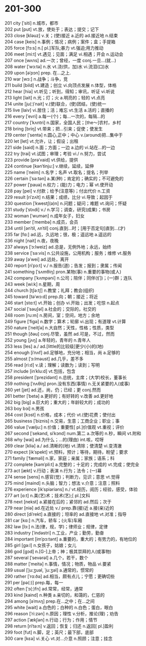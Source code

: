 # 201-300

201 city  \[ˈsiti] n.城市，都市\
202 put \[put] vt.放，使处于；表达；提交；记下\
203 close \[kləuz] v.关；(使)接近 a.近的 ad.接近地 n.结束\
204 case \[keis] n.事例；情况；病例；案件；盒；手提箱\
205 force \[fɔ:s] n.\[ pl.]军队;暴力 vt.强迫;用力推动\
206 meet  \[mi:t] vt.遇见；见面；满足 vi.相遇；开会 n.运动会\
207 once \[wʌns] ad.一次；曾经，一度 conj.一旦…(就…)\
208 water \[ˈwɔ:tə] n.水 vt.浇(供，加)水 vi.流泪(口)水\
209 upon  \[əˈpɔn] prep. 在...之上.\
210 war  \[wɔ:] n.战争；斗争，竞\
211 build \[bild] vt.建造；创立 vi.向顶点发展 n.体型，体格\
212 hear \[hiə] vt.听见；听到，得知；审讯，听证 vi.听说\
213 light  \[lait] n.光；灯；火 a.明亮的；轻的 vt.点亮\
214 unite  \[ju(:)ˈnait] v.(使)联合，(使)团结，(使)统一\
215 live \[laiv] vi.居住；活；难忘 vt.生活 a.活的；直播的\
216 every \[ˈevri] a.每一(个)；每…一次的，每隔…的\
217 country \[ˈkʌntri] n.国家，全国人民；\[the～]农村，乡村\
218 bring \[briŋ] vt.带来；把…引来；促使；使发生\
219 center  \[ˈsentə] n.圆心,正中；中心 v.(around)把…集中于\
220 let  \[let] vt.允许，让；假设；出租\
221 side \[said] n.面；方面；一边 a.边的 vi.站在…的一边\
222 try \[trai] vt.试图；审理；考验 vi./ n.努力，尝试\
223 provide \[prəˈvaid] vt.供给，提供\
224 continue \[kənˈtinju:] v.继续，延续，延伸\
225 name  \[ˈneim] n.名字；名声 vt.取名；提名；列举\
226 certain  \[ˈsə:tən] a.某(种)；肯定的；确实的；不可避免的\
227 power  \[ˈpauə] n.权力；(能)力；电力；幂 vt.使开动\
228 pay \[pei] v.付款；给予(注意等)；付出代价 n.工资\
229 result  \[riˈzʌlt] n.结果；成绩，比分 vi.导致；起因于\
230 question \[ˈkwestʃ(ə)n] n.问题；疑问；难题 vt.询问；怀疑\
231 study \[ˈstʌdi] v./ n.学习；调查，研究(成果)；书房\
232 woman \[ˈwumən] n.成年女子，妇女\
233 member  \[ˈmembə] n.成员，会员\
234 until  \[ənˈtil, ʌnˈtil] conj.直到…时；\[用于否定句]直到…(才)\
235 far  \[fɑ:] ad.远，久远地；很，极；遥远地 a.遥远的\
236 night \[nait] n.夜，夜晚\
237 always \[ˈɔ:lweiz] ad.总是，无例外地；永远，始终\
238 service \[ˈsə:vis] n.公共设施，公用机构；服务；维修 vt.服务\
239 away \[əˈwei] ad.远处，离开\
240 report \[riˈpɔ:t] v./ n.报告(道)；告发；报到；隶属；传闻\
241 something  \[ˈsʌmθiŋ] pron.某物(事) n.重要的事物(或人)\
242 company \[ˈkʌmpəni] n.公司；陪伴；同伴(们)；(一)群；连队\
243 week \[wi:k] n.星期，周\
244 church  \[tʃə:tʃ] n.教堂；礼拜；教会(组织)\
245 toward \[təˈwɔ:d] prep.向；朝；接近；将近\
246 start  \[stɑ:t] vt.开始；创办 vi.开始；出发；吃惊 n.起点\
247 social \[ˈsəuʃəl] a.社会的；交际的，社交的\
248 room  \[ru:m] n.房间，室；空间，地方；余地\
249 figure  \[ˈfigə] n.数字；算术；轮廓 vi.出现；有道理 vt.计算\
250 nature \[ˈneitʃə] n.大自然；天性，性格；性质，类型\
251 though  \[ðəu] conj.尽管，虽然 ad.可是，不过，然而\
252 young  \[jʌŋ] a.年轻的，青年的  n.青年人\
253 less \[les] a./ ad.\[little的比较级]更少(小)的(地)\
254 enough  \[iˈnʌf] ad.足够地，充分地；相当，尚 a.足够的\
255 almost \[ˈɔ:lməust] ad.几乎，差不多\
256 read \[ri:d] v.读；理解；读数为；读到；写明\
257 include \[inˈklu:d] vt.包括，包含\
258 president  \[ˈprezidənt] n.总统，主席；(大学)校长，董事长\
259 nothing \[ˈnʌθiŋ] pron.没有东西(事情) n.无关紧要的人(或事)\
260 yet  \[jet] ad.还，尚，仍；已经；更  conj.然而\
261 better \[ˈbetə] a.更好的；有好转的 v.改善 ad.更好地\
262 big \[big] a.巨大的；重大的；年龄较大的；成功的\
263 boy bɔi] n.男孩\
264 cost \[kɔst] n.价格，成本；代价 vt.(使)花费；使付出\
265 business \[ˈbiznis] n.交易，生意；工商企业；职业；事\
266 value \[ˈvælju:] n.价值；重要性\[ pl.]价值观 vt.重视；评价\
267 second \[ˈsekənd, siˈkɔnd] num.第二 a.次等的 n.秒，瞬间 vt.附和\
268 why \[wai] ad.为什么；…的(理由) int.咳，哎呀\
269 clear  \[kliə] a./ ad.清晰的(地) vt.清除；使清楚 vi.变清澈\
270 expect  \[ikˈspekt] vt.预料，预计；等待，期待，盼望；要求\
271 family \[ˈfæməli] n.家，家庭；亲属；家族；语系；科\
272 complete \[kəmˈpli:t] a.完整的；十足的；完成的 vt.完成；使完全\
273 act  \[ækt] v.行动；表演 n.行为；法令；(一)幕\
274 sense  \[sens] n.感官(觉)；判断力，见识；意思 vt.觉得\
275 mind  \[maind] n.头脑；智力；想法 v.介意；注意；照料\
276 experience  \[ikˈspiəriəns] n./ vt.经历，阅历；经验，感受，体验\
277 art \[ɑ:t] n.美(艺)术；技术(艺);\[ pl.]文科\
278 next \[nekst] a.紧接在后的；紧邻的 ad.然后；次于\
279 near  \[niə] ad.在近处 v./ prep.靠(接)近 a.接(亲)近的\
280 direct \[diˈrekt] a.直接的；坦率的 ad.直接地 vt.对准；指导\
281 car  \[kɑ:] n.汽车，轿车；(火车)车厢\
282 law \[lɔ:] n.法(律，规，学)；律师业；规律，定律\
283 industry \[ˈindəstri] n.工业，产业；勤劳，勤奋\
284 important \[imˈpɔ:tənt] a.重要的，重大的；有势力的，有地位的\
285 girl  \[gə:l] n.女孩子，姑娘；女儿\
286 god  \[gɔd] n.\[G-]上帝；神；极其崇拜的人(或事物)\
287 several \[ˈsevərəl] a.几个，若干，数个\
288 matter  \[ˈmeitə] n.事情，情况；物质，物品 vi.要紧\
289 usual \[ˈju:ʒuəl, ˈju:ʒəl] a.通常的，惯常的\
290 rather \[ˈrɑ:ðə] ad.相当，颇有点儿；宁愿；更确切些\
291 per \[pə(:)] prep.每，每一\
292 often  \[ˈɔ(:)fn] ad.常常，经常，通常\
293 kind \[kaind] n.种类 a.亲切的，和蔼的，仁慈的\
294 among \[əˈmʌŋ] prep.在…之中；在…之间\
295 white  \[wait] a.白色的；白种的 n.白色；蛋白，眼白\
296 reason \[ˈri:zən] n.原因；理性 v.分析，推论(理)；劝告\
297 action  \[ˈækʃən] n.行动；行为；作用；情节\
298 return \[riˈtə:n] v.返回；恢复；归还 n.返回\[ pl.]盈利\
299 foot  \[fut] n.脚，足；英尺；最下部，底部\
300 care \[kɛə] vi.关心 vt.对…介意 n.照顾；注意；挂念
